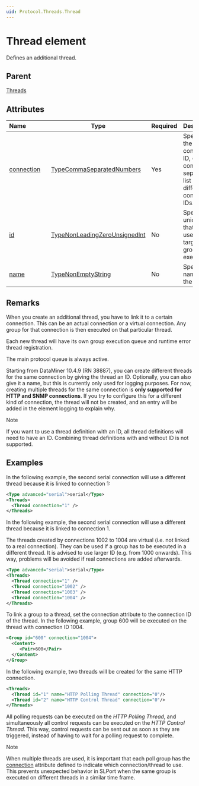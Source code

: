 ```yaml
---
uid: Protocol.Threads.Thread
---
```


# Thread element

Defines an additional thread.

## Parent

[Threads](xref:Protocol.Threads)

## Attributes

|Name&nbsp;&nbsp;&nbsp;&nbsp;&nbsp;&nbsp;&nbsp;&nbsp;&nbsp;&nbsp;&nbsp;&nbsp;|Type|Required|Description|
|--- |--- |--- |--- |
|[connection](xref:Protocol.Threads.Thread-connection)|[TypeCommaSeparatedNumbers](xref:Protocol-TypeCommaSeparatedNumbers)|Yes|Specifies the connection ID, or a comma-separated list of different connection IDs.|
|[id](xref:Protocol.Threads.Thread-id)|[TypeNonLeadingZeroUnsignedInt](xref:Protocol-TypeNonLeadingZeroUnsignedInt)|No|Specifies a unique ID that can be used as a target for group execution.|
|[name](xref:Protocol.Threads.Thread-name)|[TypeNonEmptyString](xref:Protocol-TypeNonEmptyString)|No|Specifies a name for the thread.|

## Remarks

When you create an additional thread, you have to link it to a certain connection. This can be an actual connection or a virtual connection. Any group for that connection is then executed on that particular thread.

Each new thread will have its own group execution queue and runtime error thread registration.

The main protocol queue is always active.

Starting from DataMiner 10.4.9 (RN 38887), you can create different threads for the same connection by giving the thread an ID. Optionally, you can also give it a name, but this is currently only used for logging purposes. For now, creating multiple threads for the same connection is **only supported for HTTP and SNMP connections**. If you try to configure this for a different kind of connection, the thread will not be created, and an entry will be added in the element logging to explain why.

> [!NOTE]
> If you want to use a thread definition with an ID, all thread definitions will need to have an ID. Combining thread definitions with and without ID is not supported.

## Examples

In the following example, the second serial connection will use a different thread because it is linked to connection 1:

```xml
<Type advanced="serial">serial</Type>
<Threads>
  <Thread connection="1" />
</Threads>
```

In the following example, the second serial connection will use a different thread because it is linked to connection 1.

The threads created by connections 1002 to 1004 are virtual (i.e. not linked to a real connection). They can be used if a group has to be executed in a different thread. It is advised to use larger ID (e.g. from 1000 onwards). This way, problems will be avoided if real connections are added afterwards.

```xml
<Type advanced="serial">serial</Type>
<Threads>
  <Thread connection="1" />
  <Thread connection="1002" />
  <Thread connection="1003" />
  <Thread connection="1004" />
</Threads>
```

To link a group to a thread, set the connection attribute to the connection ID of the thread. In the following example, group 600 will be executed on the thread with connection ID 1004.

```xml
<Group id="600" connection="1004">
  <Content>
     <Pair>600</Pair>
  </Content>
</Group>
```

In the following example, two threads will be created for the same HTTP connection.

```xml
<Threads>
  <Thread id="1" name="HTTP Polling Thread" connection="0"/>
  <Thread id="2" name="HTTP Control Thread" connection="0"/>
</Threads>
```

All polling requests can be executed on the *HTTP Polling Thread*, and simultaneously all control requests can be executed on the *HTTP Control Thread*. This way, control requests can be sent out as soon as they are triggered, instead of having to wait for a polling request to complete.

> [!NOTE]
> When multiple threads are used, it is important that each poll group has the [connection](xref:Protocol.Groups.Group-connection) attribute defined to indicate which connection/thread to use. This prevents unexpected behavior in SLPort when the same group is executed on different threads in a similar time frame.
